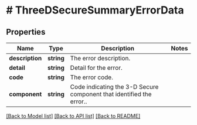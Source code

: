 # # ThreeDSecureSummaryErrorData

## Properties

Name | Type | Description | Notes
------------ | ------------- | ------------- | -------------
**description** | **string** | The error description. |
**detail** | **string** | Detail for the error. |
**code** | **string** | The error code. |
**component** | **string** | Code indicating the 3-D Secure component that identified the error.. |

[[Back to Model list]](../../README.md#models) [[Back to API list]](../../README.md#endpoints) [[Back to README]](../../README.md)
